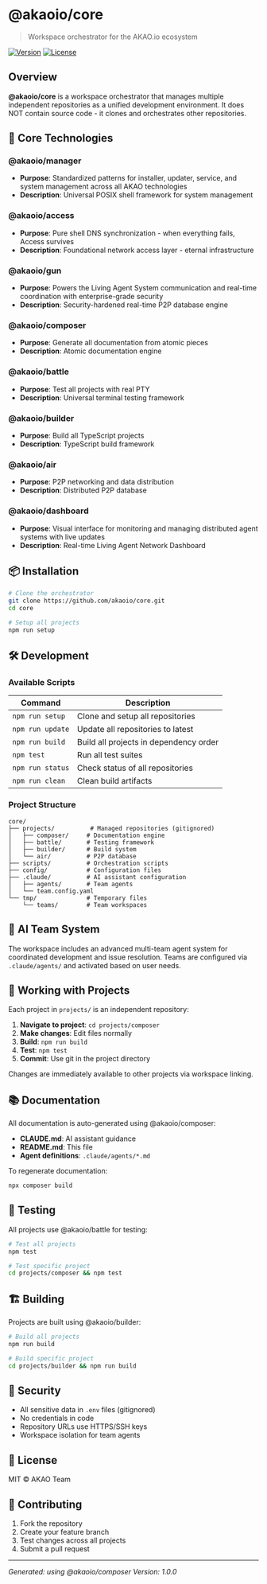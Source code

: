 # @akaoio/core

> Workspace orchestrator for the AKAO.io ecosystem

[![Version](https://img.shields.io/npm/v/@akaoio/core.svg)](https://npmjs.org/package/@akaoio/core)
[![License](https://img.shields.io/npm/l/@akaoio/core.svg)](https://github.com/akaoio/core/blob/main/LICENSE)

## Overview

**@akaoio/core** is a workspace orchestrator that manages multiple independent repositories 
as a unified development environment. It does NOT contain source code - it clones and 
orchestrates other repositories.


## 🚀 Core Technologies


### @akaoio/manager
- **Purpose**: Standardized patterns for installer, updater, service, and system management across all AKAO technologies
- **Description**: Universal POSIX shell framework for system management

### @akaoio/access
- **Purpose**: Pure shell DNS synchronization - when everything fails, Access survives
- **Description**: Foundational network access layer - eternal infrastructure

### @akaoio/gun
- **Purpose**: Powers the Living Agent System communication and real-time coordination with enterprise-grade security
- **Description**: Security-hardened real-time P2P database engine

### @akaoio/composer
- **Purpose**: Generate all documentation from atomic pieces
- **Description**: Atomic documentation engine

### @akaoio/battle
- **Purpose**: Test all projects with real PTY
- **Description**: Universal terminal testing framework

### @akaoio/builder
- **Purpose**: Build all TypeScript projects
- **Description**: TypeScript build framework

### @akaoio/air
- **Purpose**: P2P networking and data distribution
- **Description**: Distributed P2P database

### @akaoio/dashboard
- **Purpose**: Visual interface for monitoring and managing distributed agent systems with live updates
- **Description**: Real-time Living Agent Network Dashboard


## 📦 Installation

```bash
# Clone the orchestrator
git clone https://github.com/akaoio/core.git
cd core

# Setup all projects
npm run setup
```

## 🛠️ Development

### Available Scripts

| Command | Description |
|---------|-------------|
| `npm run setup` | Clone and setup all repositories |
| `npm run update` | Update all repositories to latest |
| `npm run build` | Build all projects in dependency order |
| `npm test` | Run all test suites |
| `npm run status` | Check status of all repositories |
| `npm run clean` | Clean build artifacts |

### Project Structure

```
core/
├── projects/          # Managed repositories (gitignored)
│   ├── composer/     # Documentation engine
│   ├── battle/       # Testing framework
│   ├── builder/      # Build system
│   └── air/          # P2P database
├── scripts/          # Orchestration scripts
├── config/           # Configuration files
├── .claude/          # AI assistant configuration
│   ├── agents/       # Team agents
│   └── team.config.yaml
└── tmp/              # Temporary files
    └── teams/        # Team workspaces
```

## 🤖 AI Team System

The workspace includes an advanced multi-team agent system for coordinated development and issue resolution. Teams are configured via `.claude/agents/` and activated based on user needs.

## 🔧 Working with Projects

Each project in `projects/` is an independent repository:

1. **Navigate to project**: `cd projects/composer`
2. **Make changes**: Edit files normally
3. **Build**: `npm run build`
4. **Test**: `npm test`
5. **Commit**: Use git in the project directory

Changes are immediately available to other projects via workspace linking.

## 📚 Documentation

All documentation is auto-generated using @akaoio/composer:

- **CLAUDE.md**: AI assistant guidance
- **README.md**: This file
- **Agent definitions**: `.claude/agents/*.md`

To regenerate documentation:
```bash
npx composer build
```

## 🧪 Testing

All projects use @akaoio/battle for testing:

```bash
# Test all projects
npm test

# Test specific project
cd projects/composer && npm test
```

## 🏗️ Building

Projects are built using @akaoio/builder:

```bash
# Build all projects
npm run build

# Build specific project
cd projects/builder && npm run build
```

## 🔐 Security

- All sensitive data in `.env` files (gitignored)
- No credentials in code
- Repository URLs use HTTPS/SSH keys
- Workspace isolation for team agents

## 📄 License

MIT © AKAO Team

## 🤝 Contributing

1. Fork the repository
2. Create your feature branch
3. Test changes across all projects
4. Submit a pull request

---

*Generated:  using @akaoio/composer*
*Version: 1.0.0*